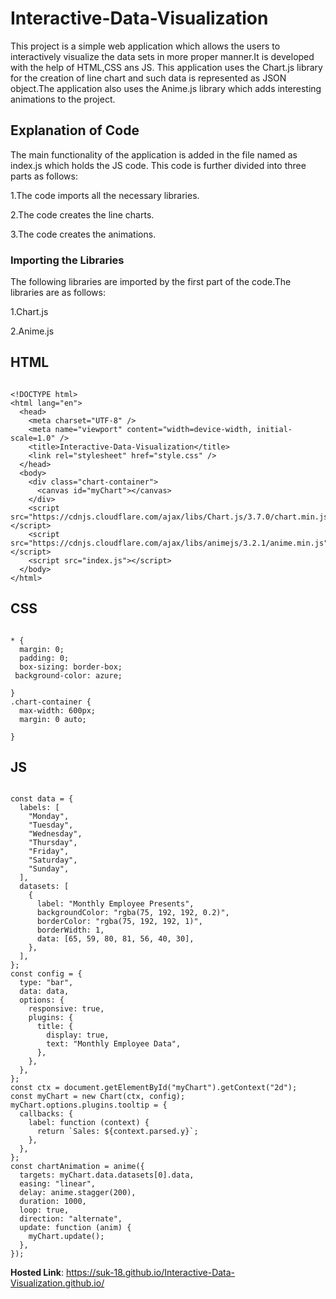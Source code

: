 # Interactive-Data-Visualization

This project is a simple web application which allows the users to interactively visualize the data sets in more proper manner.It is developed with the help of HTML,CSS ans JS.
This application uses the Chart.js library for the creation of line chart and such data is represented as JSON object.The application also uses the Anime.js library which adds interesting animations to the project.

## Explanation of Code 

The main functionality of the application is added in the file named as index.js which holds the JS code. This code is further divided into three parts as follows:

1.The code imports all the necessary libraries.

2.The code creates the line charts.

3.The code creates the animations.

### Importing the Libraries

The following libraries are imported by the first part of the code.The libraries are as follows:

1.Chart.js

2.Anime.js

## HTML

```

<!DOCTYPE html>
<html lang="en">
  <head>
    <meta charset="UTF-8" />
    <meta name="viewport" content="width=device-width, initial-scale=1.0" />
    <title>Interactive-Data-Visualization</title>
    <link rel="stylesheet" href="style.css" />
  </head>
  <body>
    <div class="chart-container">
      <canvas id="myChart"></canvas>
    </div>
    <script src="https://cdnjs.cloudflare.com/ajax/libs/Chart.js/3.7.0/chart.min.js"></script>
    <script src="https://cdnjs.cloudflare.com/ajax/libs/animejs/3.2.1/anime.min.js"></script>
    <script src="index.js"></script>
  </body>
</html>

```

## CSS

```

* {
  margin: 0;
  padding: 0;
  box-sizing: border-box;
 background-color: azure;
  
}
.chart-container {
  max-width: 600px;
  margin: 0 auto;
  
}

```

## JS

```

const data = {
  labels: [
    "Monday",
    "Tuesday",
    "Wednesday",
    "Thursday",
    "Friday",
    "Saturday",
    "Sunday",
  ],
  datasets: [
    {
      label: "Monthly Employee Presents",
      backgroundColor: "rgba(75, 192, 192, 0.2)",
      borderColor: "rgba(75, 192, 192, 1)",
      borderWidth: 1,
      data: [65, 59, 80, 81, 56, 40, 30],
    },
  ],
};
const config = {
  type: "bar",
  data: data,
  options: {
    responsive: true,
    plugins: {
      title: {
        display: true,
        text: "Monthly Employee Data",
      },
    },
  },
};
const ctx = document.getElementById("myChart").getContext("2d");
const myChart = new Chart(ctx, config);
myChart.options.plugins.tooltip = {
  callbacks: {
    label: function (context) {
      return `Sales: ${context.parsed.y}`;
    },
  },
};
const chartAnimation = anime({
  targets: myChart.data.datasets[0].data,
  easing: "linear",
  delay: anime.stagger(200),
  duration: 1000,
  loop: true,
  direction: "alternate",
  update: function (anim) {
    myChart.update();
  },
});

```

**Hosted Link**: https://suk-18.github.io/Interactive-Data-Visualization.github.io/
